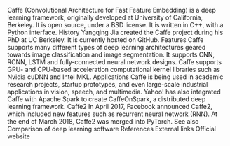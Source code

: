 Caffe (Convolutional Architecture for Fast Feature Embedding) is a deep
learning framework, originally developed at University of California,
Berkeley. It is open source, under a BSD license. It is written in C++,
with a Python interface. History Yangqing Jia created the Caffe project
during his PhD at UC Berkeley. It is currently hosted on GitHub.
Features Caffe supports many different types of deep learning
architectures geared towards image classification and image
segmentation. It supports CNN, RCNN, LSTM and fully-connected neural
network designs. Caffe supports GPU- and CPU-based acceleration
computational kernel libraries such as Nvidia cuDNN and Intel MKL.
Applications Caffe is being used in academic research projects, startup
prototypes, and even large-scale industrial applications in vision,
speech, and multimedia. Yahoo! has also integrated Caffe with Apache
Spark to create CaffeOnSpark, a distributed deep learning framework.
Caffe2 In April 2017, Facebook announced Caffe2, which included new
features such as recurrent neural network (RNN). At the end of March
2018, Caffe2 was merged into PyTorch. See also Comparison of deep
learning software References External links Official website
